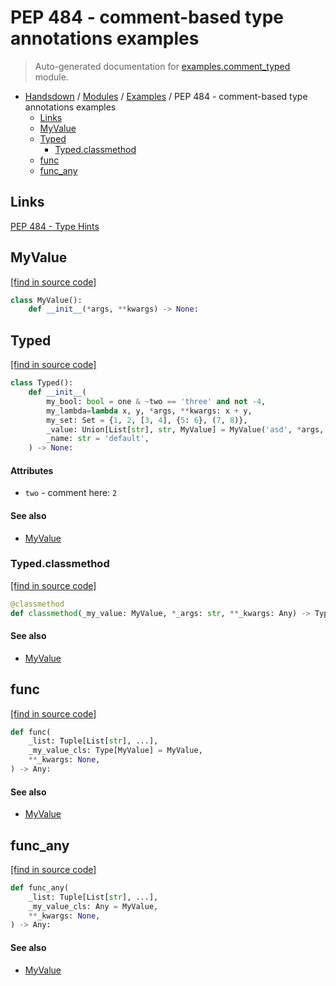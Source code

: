 # PEP 484 - comment-based type annotations examples

> Auto-generated documentation for [examples.comment_typed](https://github.com/vemel/handsdown/blob/master/examples/comment_typed.py) module.

- [Handsdown](../README.md#-handsdown---python-documentation-generator) / [Modules](../MODULES.md#modules) / [Examples](index.md#examples) / PEP 484 - comment-based type annotations examples
    - [Links](#links)
    - [MyValue](#myvalue)
    - [Typed](#typed)
        - [Typed.classmethod](#typedclassmethod)
    - [func](#func)
    - [func_any](#func_any)

## Links

[PEP 484 - Type Hints](https://www.python.org/dev/peps/pep-0484/)

## MyValue

[[find in source code]](https://github.com/vemel/handsdown/blob/master/examples/comment_typed.py#L12)

```python
class MyValue():
    def __init__(*args, **kwargs) -> None:
```

## Typed

[[find in source code]](https://github.com/vemel/handsdown/blob/master/examples/comment_typed.py#L18)

```python
class Typed():
    def __init__(
        my_bool: bool = one & ~two == 'three' and not -4,
        my_lambda=lambda x, y, *args, **kwargs: x + y,
        my_set: Set = {1, 2, [3, 4], {5: 6}, (7, 8)},
        _value: Union[List[str], str, MyValue] = MyValue('asd', *args, kwarg=123, **extras),
        _name: str = 'default',
    ) -> None:
```

#### Attributes

- `two` - comment here: `2`

#### See also

- [MyValue](#myvalue)

### Typed.classmethod

[[find in source code]](https://github.com/vemel/handsdown/blob/master/examples/comment_typed.py#L37)

```python
@classmethod
def classmethod(_my_value: MyValue, *_args: str, **_kwargs: Any) -> Typed:
```

#### See also

- [MyValue](#myvalue)

## func

[[find in source code]](https://github.com/vemel/handsdown/blob/master/examples/comment_typed.py#L43)

```python
def func(
    _list: Tuple[List[str], ...],
    _my_value_cls: Type[MyValue] = MyValue,
    **_kwargs: None,
) -> Any:
```

#### See also

- [MyValue](#myvalue)

## func_any

[[find in source code]](https://github.com/vemel/handsdown/blob/master/examples/comment_typed.py#L48)

```python
def func_any(
    _list: Tuple[List[str], ...],
    _my_value_cls: Any = MyValue,
    **_kwargs: None,
) -> Any:
```

#### See also

- [MyValue](#myvalue)
